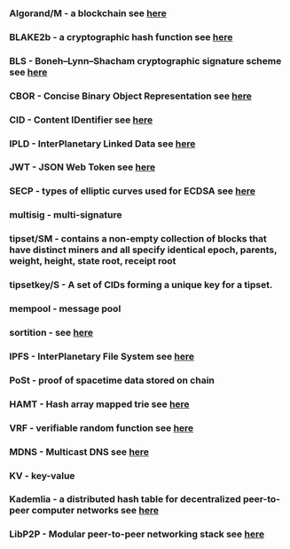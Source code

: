 ### Algorand/M - a blockchain see [here](https://www.algorand.com/)
### BLAKE2b - a cryptographic hash function see [here](https://en.wikipedia.org/wiki/BLAKE_(hash_function))
### BLS - Boneh–Lynn–Shacham cryptographic signature scheme see [here](https://en.wikipedia.org/wiki/BLS_digital_signature)
### CBOR - Concise Binary Object Representation see [here](https://cbor.io/)
### CID - Content IDentifier see [here](https://github.com/multiformats/cid)
### IPLD - InterPlanetary Linked Data see [here](https://github.com/ipld)
### JWT - JSON Web Token see [here](https://en.wikipedia.org/wiki/JSON_Web_Token)
### SECP - types of elliptic curves used for ECDSA see [here](https://www.johndcook.com/blog/2018/08/21/a-tale-of-two-elliptic-curves/)
### multisig - multi-signature
### tipset/SM - contains a non-empty collection of blocks that have distinct miners and all specify identical epoch, parents, weight, height, state root, receipt root
### tipsetkey/S - A set of CIDs forming a unique key for a tipset.
### mempool - message pool
### sortition - see [here](https://en.wikipedia.org/wiki/Sortition)
### IPFS - InterPlanetary File System see [here](https://github.com/ipfs/ipfs)
### PoSt -  proof of spacetime data stored on chain
### HAMT - Hash array mapped trie see [here](https://en.wikipedia.org/wiki/Hash_array_mapped_trie)
### VRF - verifiable random function see [here](https://en.wikipedia.org/wiki/Verifiable_random_function)
### MDNS - Multicast DNS see [here](https://en.wikipedia.org/wiki/Multicast_DNS)
### KV - key-value
### Kademlia - a distributed hash table for decentralized peer-to-peer computer networks see [here](https://en.wikipedia.org/wiki/Kademlia)
### LibP2P - Modular peer-to-peer networking stack see [here](https://github.com/libp2p)
